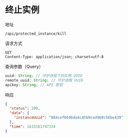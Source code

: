 # 终止实例

地址

```
/api/protected_instance/kill
```

请求方式

```
GET
Content-Type: application/json; charset=utf-8
```

查询参数（Query）

```js
uuid: String; // 守护进程下的实例 UUID
remote_uuid: String; // 守护进程 UUID
apikey: String; // API 密钥
```

响应

```json
{
  "status": 200,
  "data": {
    "instanceUuid": "884cef664bda4c45b9ced960c56be439"
  },
  "time": 1633161747334
}
```
